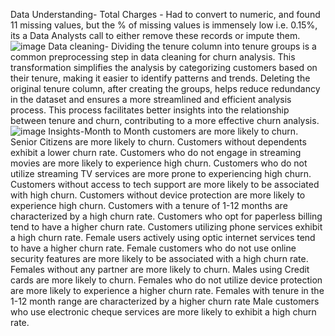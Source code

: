 Data Understanding-  Total Charges - Had to convert to numeric, and found 11 missing values, but the % of missing values is immensely low i.e. 0.15%, its a Data Analysts call to either remove these records or impute them.   ![image](https://github.com/SK0425-H/Churn-Analysis/assets/148009168/9308e5a2-8ec6-4f0d-8b34-c72306d588dc)
Data cleaning- Dividing the tenure column into tenure groups is a common preprocessing step in data cleaning for churn analysis. This transformation simplifies the analysis by categorizing customers based on their tenure, making it easier to identify patterns and trends. 
Deleting the original tenure column, after creating the groups, helps reduce redundancy in the dataset and ensures a more streamlined and efficient analysis process. This process facilitates better insights into the relationship between tenure and churn, contributing to a more effective churn analysis.   ![image](https://github.com/SK0425-H/Churn-Analysis/assets/148009168/863bb892-5912-40f0-bc88-ae97e45aa820)
Insights-Month to Month customers are more likely to churn.
Senior Citizens are more likely to churn.
Customers without dependents exhibit a lower churn rate.
Customers who do not engage in streaming movies are more likely to experience high churn.
Customers who do not utilize streaming TV services are more prone to experiencing high churn.
Customers without access to tech support are more likely to be associated with high churn.
Customers without device protection are more likely to experience high churn.
Customers with a tenure of 1-12 months are characterized by a high churn rate.
Customers who opt for paperless billing tend to have a higher churn rate.
Customers utilizing phone services exhibit a high churn rate.
Female users actively using optic internet services tend to have a higher churn rate.
Female customers who do not use online security features are more likely to be associated with a high churn rate.
Females without any partner are more likely to churn.
Males using Credit cards are more likely to churn.
Females who do not utilize device protection are more likely to experience a higher churn rate.
Females with tenure in the 1-12 month range are characterized by a higher churn rate
Male customers who use electronic cheque services are more likely to exhibit a high churn rate.
